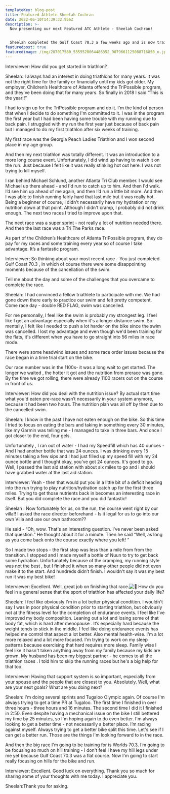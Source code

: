 ```yaml
---
templateKey: blog-post
title: Featured Athlete Sheelah Cochran
date: 2022-06-10T14:39:32.956Z
description: >-
  Now presenting our next Featured ATC Athlete - Sheelah Cochran!


  Sheelah completed the Gulf Coast 70.3 a few weeks ago and is now training for the Worlds 70.3. We recently had a chance to chat about her race and how triathlon came into her life…
featuredpost: true
featuredimage: /img/287017580_5355528064486352_9079661125088716850_n.jpg
---
```

Interviewer: How did you get started in triathlon?

Sheelah: I always had an interest in doing triathlons for many years. It was not the right time for the family or financially until my kids got older. My employer, Children’s Healthcare of Atlanta offered the TriPossible program, and they've been doing that for many years. So finally in 2018 I said “This is the year!!”

I had to sign up for the TriPossible program and do it. I'm the kind of person that when I decide to do something I'm committed to it. I was in the program the first year but I had been having some trouble with my running due to back pain. I struggled with my run the first year just because of back pain but I managed to do my first triathlon after six weeks of training.

My first race was the Georgia Peach Ladies Triathlon and I won second place in my age group.

And then my next triathlon was totally different. It was an introduction to a more long course event. Unfortunately, I did wind up having to watch it on the run. Just because I felt like it was really stinking hot out here. I was not trying to kill myself.

I ran behind Michael Schlund, another Atlanta Tri Club member. I would see Michael up there ahead - and I'd run to catch up to him. And then I'd walk. I’d see him up ahead of me again, and then I’d run a little bit more. And then I was able to finish running fairly hard that last mile but it was really hot. Being a beginner of course, I didn't necessarily have my hydration or my nutrition down at that point. Although I didn't cramp, I probably did not drink enough. The next two races I tried to improve upon that.

The next race was a super sprint - not really a lot of nutrition needed there. And then the last race was a Tri The Parks race.

As part of the Children’s Healthcare of Atlanta TriPossible program, they do pay for my races and some training every year so of course I take advantage. It’s a fantastic program.

Interviewer: So thinking about your most recent race - You just completed Gulf Coast 70.3 , in which of course there were some disappointing moments because of the cancellation of the swim.

Tell me about the day and some of the challenges that you overcame to complete the race.

Sheelah: I had convinced a fellow triathlete to participate with me. We had gone down there early to practice our swim and felt pretty competent. Come race day - double RED FLAG, swim was cancelled.

For me personally, I feel like the swim is probably my strongest leg. I feel like I get an advantage especially when it's a longer distance swim. So mentally, I felt like I needed to push a lot harder on the bike since the swim was cancelled. I lost my advantage and even though we'd been training for the flats, it's different when you have to go straight into 56 miles in race mode.

There were some headwind issues and some race order issues because the race began in a time trial start on the bike.

Our race number was in the 1100s- it was a long wait to get started. The longer we waited , the hotter it got and the nutrition from prerace was gone. By the time we got rolling, there were already 1100 racers out on the course in front of us.

Interviewer: How did you deal with the nutrition issue? By actual start time what you'd eaten pre-race wasn’t necessarily in your system anymore, because it had been two hours. The nutrition plan was all off by then due to the cancelled swim.

Sheelah: I know in the past I have not eaten enough on the bike. So this time I tried to focus on eating the bars and taking in something every 30 minutes, like my Garmin was telling me - I managed to take in three bars. And once I got closer to the end, four gels.

Unfortunately , I ran out of water - I had my Speedfill which has 40 ounces - And I had another bottle that was 24 ounces. I was drinking every 15 minutes taking a few sips and I had just filled up my speed fill with my 24 ounce bottle and I thought okay, you've got 24 ounces. It's good to go. Well, I passed the last aid station with about six miles to go and I should have grabbed water at the last aid station.

Interviewer: Yeah - then that would put you in a little bit of a deficit heading into the run trying to play nutrition/hydration catch up for the first three miles. Trying to get those nutrients back in becomes an interesting race in itself. But you did complete the race and you did fantastic!

Sheelah : Now fortunately for us, on the run, the course went right by our villa!! I asked the race director beforehand - Is it legal for us to go into our own Villa and use our own bathroom??

He said - “Oh, wow. That's an interesting question. I've never been asked that question.” He thought about it for a minute. Then he said “Well, as long as you come back onto the course exactly where you left! “

So I made two stops - the first stop was less than a mile from from the transition. I stopped and I made myself a bottle of Nuun to try to get back some hydration. Unfortunately because of the cramping, my running style was not the best , but I finished it when so many other people did not even make it to the start. And hundreds didn’t finish. I wouldn't say it was my best run it was my best bike!

Interviewer: Excellent. Well, great job on finishing that race.![🎉](https://static.xx.fbcdn.net/images/emoji.php/v9/t8c/1/16/1f389.png) How do you feel in a general sense that the sport of triathlon has affected your daily life?

Sheelah: I feel like obviously I'm in a lot better physical condition. I wouldn't say I was in poor physical condition prior to starting triathlon, but obviously not at the fitness level for the completion of endurance events. I feel like I've improved my body composition. Leaning out a lot and losing some of that body fat, which is hard after menopause . It’s especially hard because the weight tends to stick in the middle. I feel like doing endurance events has helped me control that aspect a lot better. Also mental health-wise. I'm a lot more relaxed and a lot more focused. I'm trying to work on my sleep patterns because exercising that hard requires more sleep. Family wise I feel like it hasn't taken anything away from my family because my kids are grown. My husband has been my biggest partner - he comes to all the triathlon races . I told him to skip the running races but he's a big help for that too.

Interviewer: Having that support system is so important, especially from your spouse and the people that are closest to you. Absolutely. Well, what are your next goals? What are you doing next?

Sheelah: I'm doing several sprints and Tugaloo Olympic again. Of course I'm always trying to get a time PR at Tugaloo. The first time I finished in over three hours - three hours and 16 minutes. The second time I did it I finished in 2:50. Even despite having a mechanical issue on the bike I still bettered my time by 25 minutes, so I'm hoping again to do even better. I'm always looking to get a better time - not necessarily a better place. I’m racing against myself. Always trying to get a better bike split this time. Let's see if I can get a better run. Those are the things I'm looking forward to in the race.

And then the big race I'm going to be training for is Worlds 70.3. I’m going to be focusing so much on hill training - I don't feel I have my hill legs under me yet because Gulf Coast 70.3 was a flat course. Now I'm going to start really focusing on hills for the bike and run.

Interviewer: Excellent. Good luck on everything. Thank you so much for sharing some of your thoughts with me today. I appreciate you.

Sheelah:Thank you for asking.